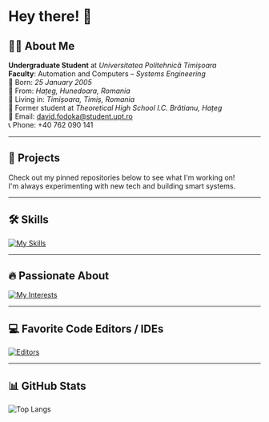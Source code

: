 # Hey there! 👋

## 👨‍🎓 About Me

**Undergraduate Student** at *Universitatea Politehnică Timișoara*  
**Faculty**: Automation and Computers – *Systems Engineering*  
📅 Born: *25 January 2005*  
🏡 From: *Hațeg, Hunedoara, Romania*  
📍 Living in: *Timișoara, Timiș, Romania*  
🏫 Former student at *Theoretical High School I.C. Brătianu, Hațeg*  
📧 Email: david.fodoka@student.upt.ro  
📞 Phone: +40 762 090 141

---

## 🚀 Projects

Check out my pinned repositories below to see what I'm working on!  
I'm always experimenting with new tech and building smart systems.

---

## 🛠️ Skills

[![My Skills](https://skillicons.dev/icons?i=c,cpp,cs,git,py,matlab,obsidian&perline=6)](https://skillicons.dev)

---

## 🔥 Passionate About

[![My Interests](https://skillicons.dev/icons?i=arduino,opencv,tensorflow&perline=6)](https://skillicons.dev)

---

## 💻 Favorite Code Editors / IDEs

[![Editors](https://skillicons.dev/icons?i=vscode,idea,pycharm,rider,arduino&perline=6)](https://skillicons.dev)

---

## 📊 GitHub Stats

![Top Langs](https://github-readme-stats.vercel.app/api/top-langs/?username=**mUstiuQ**&layout=compact)
